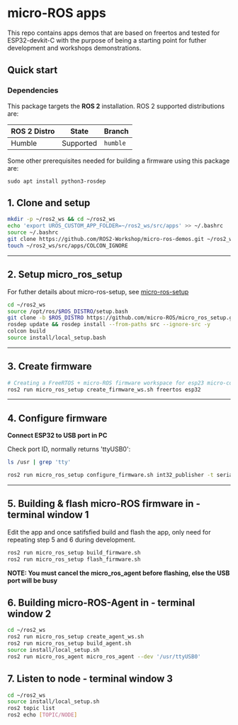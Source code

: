 # micro-ROS apps

This repo contains apps demos that are based on freertos and tested for ESP32-devkit-C with the purpose of being a starting point for futher development and workshops demonstrations.


## Quick start


### Dependencies

This package targets the **ROS 2** installation. ROS 2 supported distributions are:

| ROS 2 Distro | State     | Branch     |
| ------------ | --------- | ---------- |
| Humble       | Supported | `humble`     |

Some other prerequisites needed for building a firmware using this package are:

```
sudo apt install python3-rosdep
```
## 1. Clone and setup
```bash
mkdir -p ~/ros2_ws && cd ~/ros2_ws
echo 'export UROS_CUSTOM_APP_FOLDER=~/ros2_ws/src/apps' >> ~/.bashrc
source ~/.bashrc
git clone https://github.com/ROS2-Workshop/micro-ros-demos.git ~/ros2_ws/src/apps
touch ~/ros2_ws/src/apps/COLCON_IGNORE
```

---
 
## 2. Setup micro_ros_setup 

For futher details about micro-ros-setup, see [micro-ros-setup](https://github.com/micro-ROS/micro_ros_setup)

```bash
cd ~/ros2_ws
source /opt/ros/$ROS_DISTRO/setup.bash
git clone -b $ROS_DISTRO https://github.com/micro-ROS/micro_ros_setup.git src/micro_ros_setup
rosdep update && rosdep install --from-paths src --ignore-src -y
colcon build
source install/local_setup.bash
```
---

## 3. Create firmware
```bash
# Creating a FreeRTOS + micro-ROS firmware workspace for esp23 micro-controller
ros2 run micro_ros_setup create_firmware_ws.sh freertos esp32
```

---

## 4. Configure firmware

**Connect ESP32 to USB port in PC** 

Check port ID, normally returns 'ttyUSB0':

```bash
ls /usr | grep 'tty'
```

```bash
ros2 run micro_ros_setup configure_firmware.sh int32_publisher -t serial --dev '/usr/ttyUSB0'
```

---

## 5. Building & flash micro-ROS firmware in - terminal window 1

Edit the app and once satifsfied build and flash the app, only need for repeating step 5 and 6 during development.

```bash
ros2 run micro_ros_setup build_firmware.sh
ros2 run micro_ros_setup flash_firmware.sh
```
**NOTE: You must cancel the micro_ros_agent before flashing, else the USB port will be busy**


## 6. Building micro-ROS-Agent in - terminal window 2


```bash
cd ~/ros2_ws
ros2 run micro_ros_setup create_agent_ws.sh
ros2 run micro_ros_setup build_agent.sh
source install/local_setup.sh
ros2 run micro_ros_agent micro_ros_agent --dev '/usr/ttyUSB0'
```

## 7. Listen to node - terminal window 3

```bash
cd ~/ros2_ws
source install/local_setup.sh
ros2 topic list
ros2 echo [TOPIC/NODE]
```

